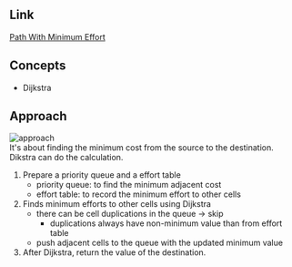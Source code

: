 ## Link
[Path With Minimum Effort](https://leetcode.com/problems/path-with-minimum-effort/description/)

## Concepts
* Dijkstra

## Approach
![approach](https://i.imgur.com/shUJX8d.png)  
It's about finding the minimum cost from the source to the destination.  
Dikstra can do the calculation.

1. Prepare a priority queue and a effort table
    - priority queue: to find the minimum adjacent cost
    - effort table: to record the minimum effort to other cells
2. Finds minimum efforts to other cells using Dijkstra
    - there can be cell duplications in the queue -> skip
        - duplications always have non-minimum value than from effort table
    - push adjacent cells to the queue with the updated minimum value
3. After Dijkstra, return the value of the destination.

